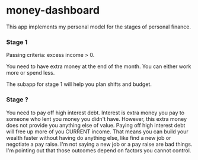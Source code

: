 # money-dashboard

This app implements my personal model for the stages of personal finance.

### Stage 1

Passing criteria: excess income > 0.

You need to have extra money at the end of the month.
You can either work more or spend less.

The subapp for stage 1 will help you plan shifts and budget.

### Stage ?

You need to pay off high interest debt.
Interest is extra money you pay to someone who lent you money you didn't have.
However, this extra money does not provide you anything else of value.
Paying off high interest debt will free up more of you CURRENT income.
That means you can build your wealth faster without having do anything else,
like find a new job or negotiate a pay raise.
I'm not saying a new job or a pay raise are bad things.
I'm pointing out that those outcomes depend on factors you cannot control.